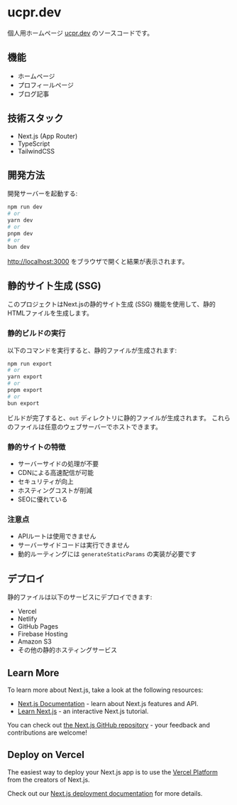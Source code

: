 # ucpr.dev

個人用ホームページ [ucpr.dev](https://ucpr.dev) のソースコードです。

## 機能

- ホームページ
- プロフィールページ
- ブログ記事

## 技術スタック

- Next.js (App Router)
- TypeScript
- TailwindCSS

## 開発方法

開発サーバーを起動する:

```bash
npm run dev
# or
yarn dev
# or
pnpm dev
# or
bun dev
```

[http://localhost:3000](http://localhost:3000) をブラウザで開くと結果が表示されます。

## 静的サイト生成 (SSG)

このプロジェクトはNext.jsの静的サイト生成 (SSG) 機能を使用して、静的HTMLファイルを生成します。

### 静的ビルドの実行

以下のコマンドを実行すると、静的ファイルが生成されます:

```bash
npm run export
# or
yarn export
# or
pnpm export
# or
bun export
```

ビルドが完了すると、`out` ディレクトリに静的ファイルが生成されます。
これらのファイルは任意のウェブサーバーでホストできます。

### 静的サイトの特徴

- サーバーサイドの処理が不要
- CDNによる高速配信が可能
- セキュリティが向上
- ホスティングコストが削減
- SEOに優れている

### 注意点

- APIルートは使用できません
- サーバーサイドコードは実行できません
- 動的ルーティングには `generateStaticParams` の実装が必要です

## デプロイ

静的ファイルは以下のサービスにデプロイできます:

- Vercel
- Netlify
- GitHub Pages
- Firebase Hosting
- Amazon S3
- その他の静的ホスティングサービス

## Learn More

To learn more about Next.js, take a look at the following resources:

- [Next.js Documentation](https://nextjs.org/docs) - learn about Next.js features and API.
- [Learn Next.js](https://nextjs.org/learn) - an interactive Next.js tutorial.

You can check out [the Next.js GitHub repository](https://github.com/vercel/next.js) - your feedback and contributions are welcome!

## Deploy on Vercel

The easiest way to deploy your Next.js app is to use the [Vercel Platform](https://vercel.com/new?utm_medium=default-template&filter=next.js&utm_source=create-next-app&utm_campaign=create-next-app-readme) from the creators of Next.js.

Check out our [Next.js deployment documentation](https://nextjs.org/docs/app/building-your-application/deploying) for more details.
